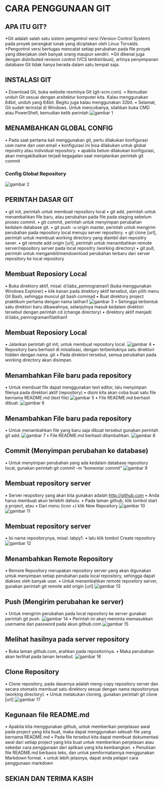 
# CARA PENGGUNAAN GIT
## APA ITU GIT?
*Git adalah salah satu sistem pengontrol versi (Version Control System)
pada proyek perangkat lunak yang diciptakan oleh Linus Torvalds.
*Pengontrol versi bertugas mencatat setiap perubahan pada file
proyek yang dikerjakan oleh banyak orang maupun sendiri.
*Git dikenal juga dengan distributed revision control (VCS terdistribusi),
artinya penyimpanan database Git tidak hanya berada dalam satu
tempat saja.

## INSTALASI GIT

• Download Git, buka website resminya Git (git-scm.com).
• Kemudian unduh Git sesuai dengan arsitektur komputer kita. Kalau
menggunakan 64bit, unduh yang 64bit. Begitu juga kalau menggunakan 32bit.
• Selamat, Git sudah terinstal di Windows. Untuk mencobanya, silahkan
buka CMD atau PowerShell, kemudian ketik perintah
![gambar 1](screenshot/1.jpg)

## MENAMBAHKAN GLOBAL CONFIG

• Pada saat pertama kali menggunakan git, perlu dilakukan konfigurasi
user.name dan user.email
• konfigurasi ini bisa dilakukan untuk global repostiry atau individual
repository.
• apabila belum dilakukan konfigurasi, akan mengakibatkan terjadi kegagalan
saat menjalankan perintah git commit

### Config Global Repository
![gambar 2](screenshot/2.jpg)


## PERINTAH DASAR GIT

• git init, perintah untuk membuat repository local
• git add, perintah untuk menambahkan file baru, atau perubahan pada file
pada staging sebelum proses commit.
• git commit, perintah untuk menyimpan perubahan kedalam database git.
• git push -u origin master, perintah untuk mengirim perubahan pada
repository local menuju server repository.
• git clone [url], perintah untuk membuat working directory yang diambil dari
repositry sever.
• git remote add origin [url], perintah untuk menambahkan remote
server/repository server pada local repositry (working directory)
• git pull, perintah untuk mengambil/mendownload perubahan terbaru dari
server repository ke local repository

## Membuat Reposiory Local

• Buka direktory aktif, misal: d:\labs_pemrograman1 (buka
menggunakan Windows Explorer)
• klik kanan pada direktory aktif tersebut, dan pilih menu Git Bash,
sehingga muncul git bash commad
• Buat direktory project praktikum pertama dengan nama latihan1
![gambar 3](screenshot/3.jpg)
• Sehingga terbentuk satu direktori baru dibawahnya, selanjutnya
masuk kedalam direktori tersebut dengan perintah cd (change
directory)
• direktory aktif menjadi: d:\labs_pemrograman1\latihan1

## Membuat Reposiory Local

• Jalankan perintah git init, untuk membuat repository local.
![gambar 4](screenshot/4.jpg)
• Repository baru berhasil di inisialisasi, dengan terbentuknya satu
direktori hidden dengan nama .git
• Pada direktori tersebut, semua perubahan pada working directory
akan disimpan.

## Menambahkan File baru pada repository

• Untuk membuat file dapat menggunakan text editor, lalu menyimpan
filenya pada direktori aktif (repository)
• disini kita akan coba buat satu file bernama README.md (text file)
![gambar 5](screenshot/5.jpg)
• File README.md berhasil dibuat.
![gambar 6](screenshot/6.jpg)

## Menambahkan File baru pada repository

• Untuk menambahkan file yang baru saja dibuat tersebut gunakan
perintah git add.
![gambar 7](screenshot/7.jpg)
• File README.md berhasil ditambahkan.
![gambar 8](screenshot/8.jpg)

## Commit (Menyimpan perubahan ke database)

• Untuk menyimpan perubahan yang ada kedalam database repository
local, gunakan perintah git commit -m “komentar commit”
![gambar 9](screenshot/9.jpg)


## Membuat repository server

• Server reopsitory yang akan kita gunakan adalah http://github.com
• Anda harus membuat akun terlebih dahulu.
• Pada laman github, klik tombol start a project, atau
• Dari menu (icon +) klik New Repository
![gambar 10](screenshot/10.jpg)
![gambar 11](screenshot/11.jpg)

## Membuat repository server

• Isi nama repositorynya, misal: labpy1.
• lalu klik tombol Create repository
![gambar 12](screenshot/12.jpg)

## Menambahkan Remote Repository

• Remote Repository merupakan repository server yang akan
digunakan untuk menyimpan setiap perubahan pada local repository,
sehingga dapat diakses oleh banyak user.
• Untuk menambahkan remote repository server, gunakan perintah
git remote add origin [url]
![gambar 13](screenshot/13.jpg)

## Push (Mengirim perubahan ke server)

• Untuk mengirim perubahan pada local repository ke server gunakan
perintah git push.
![gambar 14](screenshot/14.jpg)
• Perintah ini akan meminta memasukkan username dan password
pada akun github.com
![gambar 15](screenshot/15.jpg)

## Melihat hasilnya pada server repository

• Buka laman github.com, arahkan pada repositorinya.
• Maka perubahan akan terlihat pada laman tersebut.
![gambar 16](screenshot/16.jpg)

## Clone Repository

• Clone repository, pada dasarnya adalah meng-copy repository server
dan secara otomatis membuat satu direktory sesuai dengan nama
repositorynya (working directory).
• Untuk melakukan cloning, gunakan perintah git clone [url]
![gambar 17](screenshot/17.jpg)

## Kegunaan file README.md

• Apabila kita menggunakan github, untuk memberikan penjelasan
awal pada project yang kita buat, maka dapat menggunakan sebuah
file yang bernama README.md
• Pada file tersebut kita dapat membuat dokumentasi awal dari setiap
project yang kita buat untuk memberikan penjelasan atau sekedar
cara penggunaan dari aplikasi yang kita kembangkan.
• Penulisan file README.md berbasis teks, dan untuk pemformatannya
menggunakan Markdown format.
• untuk lebih jelasnya, dapat anda pelajari cara penggunaan markdown



 ## SEKIAN DAN TERIMA KASIH


[def]: screenshot/1.jpg